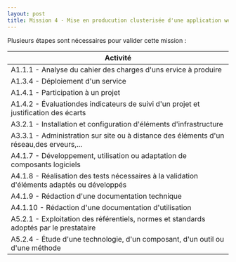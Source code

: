 ```yaml
---
layout: post
title: Mission 4 - Mise en producution clusterisée d'une application web 
---
```


Plusieurs étapes sont nécessaires pour valider cette mission :


| Activité |
|----------|
|A1.1.1 - Analyse du cahier des charges d'uns ervice à produire|
|A1.3.4 - Déploiement d'un service|
|A1.4.1 - Participation à un projet|
|A1.4.2 - Évaluationdes indicateurs de suivi d'un projet et justification des écarts|
|A3.2.1 - Installation et configuration d'éléments d'infrastructure|
|A3.3.1 - Administration sur site ou à distance des éléments d'un réseau,des erveurs,...|
|A4.1.7 - Développement, utilisation ou adaptation de composants logiciels|
|A4.1.8 - Réalisation des tests nécessaires à la validation d'éléments adaptés ou développés|
|A4.1.9 - Rédaction d'une documentation technique|
|A4.1.10 - Rédaction d'une documentation d'utilisation|
|A5.2.1 - Exploitation des référentiels, normes et standards adoptés par le prestataire|
|A5.2.4 - Étude d'une technologie, d'un composant, d'un outil ou d'une méthode|
